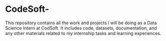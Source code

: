 # CodeSoft-
This repository contains all the work and projects I will be doing as a Data Science Intern at CodSoft. It includes code, datasets, documentation, and any other materials related to my internship tasks and learning experiences.
